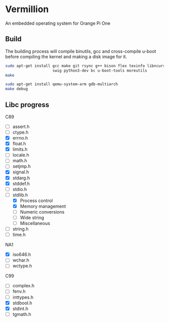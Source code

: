 # Vermillion
An embedded operating system for Orange Pi One

## Build
The building process will compile binutils, gcc and cross-compile u-boot before compiling the kernel and making a disk image for it.
```sh
sudo apt-get install gcc make git rsync g++ bison flex texinfo libncurses-dev \
                     swig python3-dev bc u-boot-tools moreutils
make

sudo apt-get install qemu-system-arm gdb-multiarch
make debug
```

## Libc progress
C89
- [ ] assert.h
- [ ] ctype.h
- [x] errno.h
- [x] float.h
- [x] limits.h
- [ ] locale.h
- [ ] math.h
- [ ] setjmp.h
- [x] signal.h
- [x] stdarg.h
- [x] stddef.h
- [ ] stdio.h
- [ ] stdlib.h
    - [x] Process control
    - [x] Memory management
    - [ ] Numeric conversions
    - [ ] Wide string
    - [ ] Miscellaneous
- [ ] string.h
- [ ] time.h

NA1
- [x] iso646.h
- [ ] wchar.h
- [ ] wctype.h

C99
- [ ] complex.h
- [ ] fenv.h
- [ ] inttypes.h
- [x] stdbool.h
- [x] stdint.h
- [ ] tgmath.h
